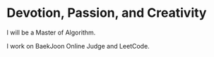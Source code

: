 # Devotion, Passion, and Creativity

I will be a Master of Algorithm.

I work on BaekJoon Online Judge and LeetCode.
